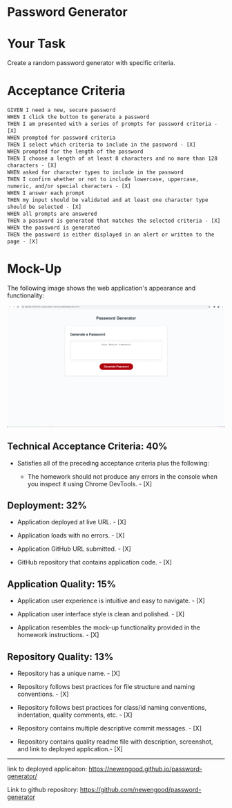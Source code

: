 # Password Generator

# Your Task

Create a random password generator with specific criteria. 

# Acceptance Criteria

```
GIVEN I need a new, secure password
WHEN I click the button to generate a password
THEN I am presented with a series of prompts for password criteria - [X]
WHEN prompted for password criteria
THEN I select which criteria to include in the password - [X]
WHEN prompted for the length of the password
THEN I choose a length of at least 8 characters and no more than 128 characters - [X]
WHEN asked for character types to include in the password
THEN I confirm whether or not to include lowercase, uppercase, numeric, and/or special characters - [X]
WHEN I answer each prompt
THEN my input should be validated and at least one character type should be selected - [X]
WHEN all prompts are answered
THEN a password is generated that matches the selected criteria - [X]
WHEN the password is generated
THEN the password is either displayed in an alert or written to the page - [X]
```

# Mock-Up

The following image shows the web application's appearance and functionality:

![Screenshot of Deployed applicaiton".](screenshot.png)

## Technical Acceptance Criteria: 40%

* Satisfies all of the preceding acceptance criteria plus the following:

  * The homework should not produce any errors in the console when you inspect it using Chrome DevTools. - [X]

## Deployment: 32%

* Application deployed at live URL. - [X]

* Application loads with no errors. - [X]

* Application GitHub URL submitted. - [X]

* GitHub repository that contains application code. - [X]

## Application Quality: 15%

* Application user experience is intuitive and easy to navigate. - [X]

* Application user interface style is clean and polished. - [X]

* Application resembles the mock-up functionality provided in the homework instructions. - [X]

## Repository Quality: 13%

* Repository has a unique name. - [X]

* Repository follows best practices for file structure and naming conventions. - [X]

* Repository follows best practices for class/id naming conventions, indentation, quality comments, etc. - [X]

* Repository contains multiple descriptive commit messages. - [X]

* Repository contains quality readme file with description, screenshot, and link to deployed application.- [X]


- - -

link to deployed applicaiton: https://newengood.github.io/password-generator/

Link to github repository:  https://github.com/newengood/password-generator
